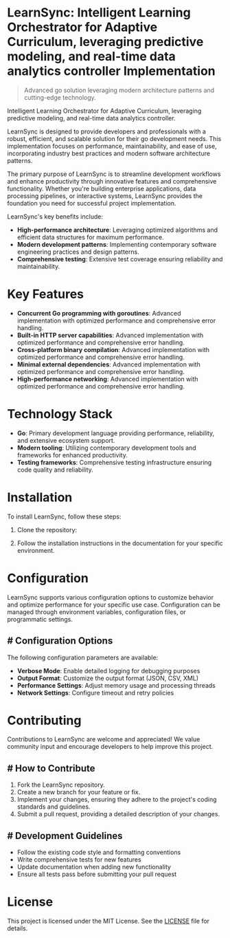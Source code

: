 <!-- fallback_LearnSync_20250906050621_76622 -->

# LearnSync: Intelligent Learning Orchestrator for Adaptive Curriculum, leveraging predictive modeling, and real-time data analytics controller Implementation
> Advanced go solution leveraging modern architecture patterns and cutting-edge technology.

Intelligent Learning Orchestrator for Adaptive Curriculum, leveraging predictive modeling, and real-time data analytics controller.

LearnSync is designed to provide developers and professionals with a robust, efficient, and scalable solution for their go development needs. This implementation focuses on performance, maintainability, and ease of use, incorporating industry best practices and modern software architecture patterns.

The primary purpose of LearnSync is to streamline development workflows and enhance productivity through innovative features and comprehensive functionality. Whether you're building enterprise applications, data processing pipelines, or interactive systems, LearnSync provides the foundation you need for successful project implementation.

LearnSync's key benefits include:

* **High-performance architecture**: Leveraging optimized algorithms and efficient data structures for maximum performance.
* **Modern development patterns**: Implementing contemporary software engineering practices and design patterns.
* **Comprehensive testing**: Extensive test coverage ensuring reliability and maintainability.

# Key Features

* **Concurrent Go programming with goroutines**: Advanced implementation with optimized performance and comprehensive error handling.
* **Built-in HTTP server capabilities**: Advanced implementation with optimized performance and comprehensive error handling.
* **Cross-platform binary compilation**: Advanced implementation with optimized performance and comprehensive error handling.
* **Minimal external dependencies**: Advanced implementation with optimized performance and comprehensive error handling.
* **High-performance networking**: Advanced implementation with optimized performance and comprehensive error handling.

# Technology Stack

* **Go**: Primary development language providing performance, reliability, and extensive ecosystem support.
* **Modern tooling**: Utilizing contemporary development tools and frameworks for enhanced productivity.
* **Testing frameworks**: Comprehensive testing infrastructure ensuring code quality and reliability.

# Installation

To install LearnSync, follow these steps:

1. Clone the repository:


2. Follow the installation instructions in the documentation for your specific environment.

# Configuration

LearnSync supports various configuration options to customize behavior and optimize performance for your specific use case. Configuration can be managed through environment variables, configuration files, or programmatic settings.

## # Configuration Options

The following configuration parameters are available:

* **Verbose Mode**: Enable detailed logging for debugging purposes
* **Output Format**: Customize the output format (JSON, CSV, XML)
* **Performance Settings**: Adjust memory usage and processing threads
* **Network Settings**: Configure timeout and retry policies

# Contributing

Contributions to LearnSync are welcome and appreciated! We value community input and encourage developers to help improve this project.

## # How to Contribute

1. Fork the LearnSync repository.
2. Create a new branch for your feature or fix.
3. Implement your changes, ensuring they adhere to the project's coding standards and guidelines.
4. Submit a pull request, providing a detailed description of your changes.

## # Development Guidelines

* Follow the existing code style and formatting conventions
* Write comprehensive tests for new features
* Update documentation when adding new functionality
* Ensure all tests pass before submitting your pull request

# License

This project is licensed under the MIT License. See the [LICENSE](https://github.com/Valerian1964/LearnSync/blob/main/LICENSE) file for details.
